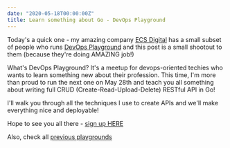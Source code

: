 ```yaml
---
date: "2020-05-18T00:00:00Z"
title: Learn something about Go - DevOps Playground
---
```


Today's a quick one - my amazing company [ECS Digital](https://ecs.co.uk/digital-engineering/) has a small subset of people who runs [DevOps Playground](https://www.meetup.com/DevOpsPlayground/) and this post is a small shootout to them (because they're doing AMAZING job!)

What's DevOps Playground? It's a meetup for devops-oriented techies who wants to learn something new about their profession. This time, I'm more than proud to run the next one on May 28th and teach you all something about writing full CRUD (Create-Read-Upload-Delete) RESTful API in Go!

I'll walk you through all the techniques I use to create APIs and we'll make everything nice and deployable!

Hope to see you all there - [sign up HERE](https://www.meetup.com/DevOpsPlayground/events/270672982/)

Also, check all [previous playgrounds](https://github.com/DevOpsPlayground/)
